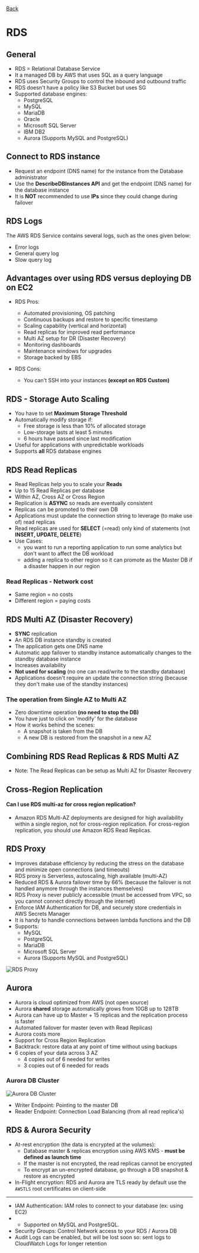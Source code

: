 [Back](./AWS.md)

# RDS

## General

- RDS = Relational Database Service
- It a managed DB by AWS that uses SQL as a query language
- RDS uses Security Groups to control the inbound and outbound traffic
- RDS doesn't have a policy like S3 Bucket but uses SG
- Supported database engines:
  - PostgreSQL
  - MySQL
  - MariaDB
  - Oracle
  - Microsoft SQL Server
  - IBM DB2
  - Aurora (Supports MySQL and PostgreSQL)

## Connect to RDS instance

- Request an endpoint (DNS name) for the instance from the Database administrator
- Use the **DescribeDBInstances API** and get the endpoint (DNS name) for the database instance
- It is **NOT** recommended to use **IPs** since they could change during failover

## RDS Logs

The AWS RDS Service contains several logs, such as the ones given below:

- Error logs
- General query log
- Slow query log

## Advantages over using RDS versus deploying DB on EC2

- RDS Pros:

  - Automated provisioning, OS patching
  - Continuous backups and restore to specific timestamp
  - Scaling capability (vertical and horizontal)
  - Read replicas for improved read performance
  - Multi AZ setup for DR (Disaster Recovery)
  - Monitoring dashboards
  - Maintenance windows for upgrades
  - Storage backed by EBS

- RDS Cons:
  - You can't SSH into your instances **(except on RDS Custom)**

## RDS - Storage Auto Scaling

- You have to set **Maximum Storage Threshold**
- Automatically modify storage if:
  - Free storage is less than 10% of allocated storage
  - Low-storage lasts at least 5 minutes
  - 6 hours have passed since last modification
- Useful for applications with unpredictable workloads
- Supports **all** RDS database engines

## RDS Read Replicas

- Read Replicas help you to scale your **Reads**
- Up to 15 Read Replicas per database
- Within AZ, Cross AZ or Cross Region
- Replication is **ASYNC** so reads are eventually consistent
- Replicas can be promoted to their own DB
- Applications must update the connection string to leverage (to make use of) read replicas
- Read replicas are used for **SELECT** (=read) only kind of statements (not **INSERT, UPDATE, DELETE**)
- Use Cases:
  - you want to run a reporting application to run some analytics but don't want to affect the DB workload
  - adding a replica to other region so it can promote as the Master DB if a disaster happen in our region

### Read Replicas - Network cost

- Same region = no costs
- Different region = paying costs

## RDS Multi AZ (Disaster Recovery)

- **SYNC** replication
- An RDS DB instance standby is created
- The application gets one DNS name
- Automatic app failover to standby
  instance automatically changes to the standby database instance
- Increases availability
- **Not used for scaling** (no one can read/write to the standby database)
- Applications doesn't require an update the connection string (because they don't make use of the standby instances)

### The operation from Single AZ to Multi AZ

- Zero downtime operation **(no need to stop the DB)**
- You have just to click on 'modify' for the database
- How it works behind the scenes:
  - A snapshot is taken from the DB
  - A new DB is restored from the snapshot in a new AZ

## Combining RDS Read Replicas & RDS Multi AZ

- Note: The Read Replicas can be setup as Multi AZ for Disaster Recovery

## Cross-Region Replication

#### Can I use RDS multi-az for cross region replication?

- Amazon RDS Multi-AZ deployments are designed for high availability within a single region, not for cross-region replication. For cross-region replication, you should use Amazon RDS Read Replicas.

## RDS Proxy

- Improves database efficiency by reducing the stress on the database and minimize open connections (and timeouts)
- RDS proxy is Serverless, autoscaling, high available (multi-AZ)
- Reduced RDS & Aurora failover time by 66% (because the failover is not handled anymore through the instances themselves)
- RDS Proxy is never publicly accessible (must be accessed from VPC, so you cannot connect directly through the internet)
- Enforce IAM Authentication for DB, and securely store credentials in AWS Secrets Manager
- It is handy to handle connections between lambda functions and the DB
- Supports:
  - MySQL
  - PostgreSQL
  - MariaDB
  - Microsoft SQL Server
  - Aurora (Supports MySQL and PostgreSQL)

![RDS Proxy](./assets/2.png)

## Aurora

- Aurora is cloud optimized from AWS (not open source)
- Aurora **shared** storage automatically grows from 10GB up to 128TB
- Aurora can have up to Master + 15 replicas and the replication process is faster
- Automated failover for master (even with Read Replicas)
- Aurora costs more
- Support for Cross Region Replication
- Backtrack: restore data at any point of time without using backups
- 6 copies of your data across 3 AZ
  - 4 copies out of 6 needed for writes
  - 3 copies out of 6 needed for reads

### Aurora DB Cluster

![Aurora DB Cluster](./assets/1.png)

- Writer Endpoint: Pointing to the master DB
- Reader Endpoint: Connection Load Balancing (from all read replica's)

## RDS & Aurora Security

- At-rest encryption (the data is encrypted at the volumes):
  - Database master & replicas encryption using AWS KMS - **must be defined as launch time**
  - If the master is not encrypted, the read replicas cannot be encrypted
  - To encrypt an un-encrypted database, go through a DB snapshot & restore as encrypted
- In-Flight encryption: RDS and Aurora are TLS ready by default use the `AWSTLS` root certificates on client-side

---

- IAM Authentication: IAM roles to connect to your database (ex: using EC2)
- - Supported on MySQL and PostgreSQL.
- Security Groups: Control Network access to your RDS / Aurora DB
- Audit Logs can be enabled, but will be lost soon so: sent logs to CloudWatch Logs for longer retention
